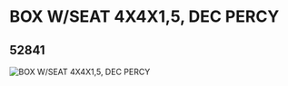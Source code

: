 # BOX W/SEAT 4X4X1,5, DEC PERCY
## 52841
![BOX W/SEAT 4X4X1,5, DEC PERCY](https://lc-www-live-s.legocdn.com/media/bricks/5/2/4262110.jpg)